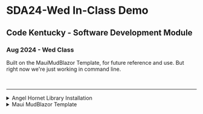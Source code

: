 # SDA24-Wed In-Class Demo

## Code Kentucky - Software Development Module

### Aug 2024 - Wed Class

Built on the MauiMudBlazor Template, for future reference and use. But right now we're just working in command line.

&nbsp;

---

<details>
<summary>Angel Hornet Library Installation</summary>

- git submodule init
- git submodule update
</details>

<details>
<summary>Maui MudBlazor Template</summary>
Just a quick template for Maui MudBlazor Hybrid projects.


### Ready for more?

A common pitfall is to jump straight into different components. MudBalzor recommends that you read their Layout page to learn about basic project structure and different ways to use the main layout components.

- [MudBlazor Layouts](https://mudblazor.com/getting-started/layouts)
- [MudBlazor Wireframes](https://mudblazor.com/getting-started/wireframes)


<details>
<summary>Tutorials</summary>

- [Microsoft: Build a .NET MAUI Blazor Hybrid app](https://learn.microsoft.com/en-us/aspnet/core/blazor/hybrid/tutorials/maui?view=aspnetcore-8.0)
- [Microsoft: Build a mobile and desktop app with Blazor Hybrid and .NET MAUI](https://learn.microsoft.com/en-us/training/modules/build-blazor-hybrid/)
</details>

<details>
<summary>Access the Blazor Console</summary>

- F12 -> Console: To access the console for error messages etc, _While the App is Running_ press F12 and Select the Console Button
</details>
</details>
